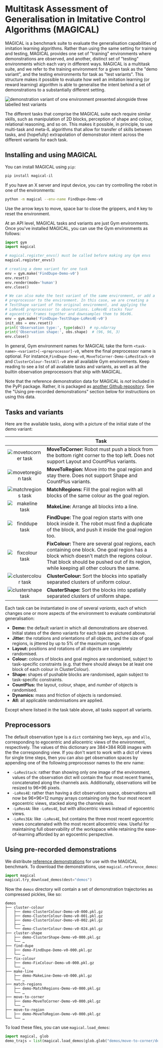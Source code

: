 # Multitask Assessment of Generalisation in Imitative Control Algorithms (MAGICAL)

MAGICAL is a benchmark suite to evaluate the generalisation capabilities of
imitation learning algorithms. Rather than using the same setting for training
and testing, MAGICAL provides one set of "training" environments where
demonstrations are observed, and another, distinct set of "testing" environments
which each vary in different ways. MAGICAL is a multitask suite, and we refer to
the training environment for a given task as the "demo variant", and the testing
environments for task as "test variants". This structure makes it possible to
evaluate how well an imitation learning (or reward learning) algorithm is able
to generalise the intent behind a set of demonstrations to a substantially
different setting.

![demonstration variant of one environment presented alongside three labelled test variants](images/lead.png)

The different tasks that comprise the MAGICAL suite each require similar skills,
such as manipulation of 2D blocks, perception of shape and colour, relational
reasoning, and so on. This makes it possible, in principle, to use multi-task
and meta-IL algorithms that allow for transfer of skills between tasks, and
(hopefully) extrapolation of demonstrator intent across the different variants
for each task.

## Installing and using MAGICAL

You can install MAGICAL using `pip`:

```sh
pip install magical-il
```

If you have an X server and input device, you can try controlling the robot in
one of the environments:

```sh
python -m magical --env-name FindDupe-Demo-v0
```

Use the arrow keys to move, space bar to close the grippers, and `R` key to
reset the environment.

At an API level, MAGICAL tasks and variants are just Gym environments. Once
you've installed MAGICAL, you can use the Gym environments as follows:

```python
import gym
import magical

# magical.register_envs() must be called before making any Gym envs
magical.register_envs()

# creating a demo variant for one task
env = gym.make('FindDupe-Demo-v0')
env.reset()
env.render(mode='human')
env.close()

# We can also make the test variant of the same environment, or add a
# preprocessor to the environment. In this case, we are creating a
# TestShape variant of the original environment, and applying the
# LoRes4E preprocessor to observations. LoRes4E stacks four
# egocentric frames together and downsamples them to 96x96.
env = gym.make('FindDupe-TestShape-LoRes4E-v0')
init_obs = env.reset()
print('Observation type:', type(obs))  # np.ndarray
print('Observation shape:', obs.shape)  # (96, 96, 3)
env.close()
```

In general, Gym environment names for MAGICAL take the form
`<task-name>-<variant>[-<preprocessor]-v0`, where the final preprocessor name is
optional. For instance,`FindDupe-Demo-v0`, `MoveToCorner-Demo-LoResStack-v0` and
`ClusterColour-TestAll-v0` are all available Gym environments. Keep reading to
see a list of all available tasks and variants, as well as all the builtin
observation preprocessors that ship with MAGICAL.

Note that the reference demonstration data for MAGICAL is *not* included in the
PyPI package. Rather, it is packaged as [another Github
repository](https://github.com/qxcv/magical-data/). See the "Using pre-recorded
demonstrations" section below for instructions on using this data.

## Tasks and variants

Here are the available tasks, along with a picture of the initial state of the
demo variant:

| | Task |
| :---: | --- |
| ![movetocorner task](images/static-movetocorner-demo-v0.png) | **MoveToCorner:** Robot must push a block from the bottom right corner to the top left. Does not support Layout and CountPlus variants. |
| ![movetoregion task](images/static-movetoregion-demo-v0.png) | **MoveToRegion:** Move into the goal region and stay there. Does not support Shape and CountPlus variants. |
| ![matchregions task](images/static-matchregions-demo-v0.png) | **MatchRegions:** Fill the goal region with all blocks of the same colour as the goal region. |
| ![makeline task](images/static-makeline-demo-v0.png) | **MakeLine:** Arrange all blocks into a line. |
| ![finddupe task](images/static-finddupe-demo-v0.png) | **FindDupe:** The goal region starts with one block inside it. The robot must find a duplicate of the block, and push it inside the goal region too. |
| ![fixcolour task](images/static-fixcolour-demo-v0.png) | **FixColour:** There are several goal regions, each containing one block. One goal region has a block which doesn't match the regions colour. That block should be pushed out of its region, while keeping all other colours the same. |
| ![clustercolour task](images/static-clustercolour-demo-v0.png) | **ClusterColour:** Sort the blocks into spatially separated clusters of uniform colour. |
| ![clustershape task](images/static-clustershape-demo-v0.png) | **ClusterShape:** Sort the blocks into spatially separated clusters of uniform shape. |

Each task can be instantiated in one of several _variants_, each of which
changes one or more aspects of the environment to evaluate combinatorial
generalisation:

- **Demo:** the default variant in which all demonstrations are observed.
  Initial states of the demo variants for each task are pictured above.
- **Jitter:** the rotations and orientations of all objects, and the size of
  goal regions, is jittered by up to 5% of the maximum range.
- **Layout:** positions and rotations of all objects are completely randomised.
- **Colour:** colours of blocks and goal reginos are randomised, subject to
  task-specific constraints (e.g. that there should always be at least one block
  of each colour in ClusterColour).
- **Shape:** shapes of pushable blocks are randomised, again subject to
  task-specific constraints.
- **CountPlus:** the layout, colour, shape, and _number_ of objects is
  randomised.
- **Dynamics:** mass and friction of objects is randomsied.
- **All:** all applicable randomisations are applied.

Except where listsed in the task table above, all tasks support all variants.

## Preprocessors

The default observation type is a `dict` containing two keys, `ego` and `allo`,
corresponding to egocentric and allocentric views of the environment,
respectively. The values of this dictionary are 384×384 RGB images with the the
corresponding view. If you don't want to work with a dict of views for single
time steps, then you can also get observation spaces by appending one of the
following preprocessor names to the env name:

- `-LoResStack`: rather than showing only one image of the environment, values
  of the observation dict will contain the four most recent frames, concatenated
  along the channels axis. Additionally, observations will be resized to 96×96
  pixels.
- `-LoRes4E`: rather than having a dict observation space, observations will now
  be 96×96×12 numpy arrays containing only the four most recent egocentric
  views, stacked along the channels axis.
- `-LoRes4A`: like `-LoRes4E`, but with allocentric views instead of egocentric
  views.
- `-LoRes3EA`: like `-LoRes4E`, but contains the three most recent egocentric
  views concatenated with the most recent allocentric view. Useful for
  maintaining full observability of the workspace while retaining the
  ease-of-learning afforded by an egocentric perspective.

## Using pre-recorded demonstrations

We distribute [reference
demonstrations](https://github.com/qxcv/magical-data.git) for use with the
MAGICAL benchmark. To download the demonstrations, use
`magical.reference_demos`:

```python
import magical
magical.try_download_demos(dest="demos")
```

Now the `demos` directory will contain a set of demonstration trajectories as
compressed pickles, like so:

```
demos
├── cluster-colour
│   ├── demo-ClusterColour-Demo-v0-000.pkl.gz
│   ├── demo-ClusterColour-Demo-v0-001.pkl.gz
│   ├── demo-ClusterColour-Demo-v0-002.pkl.gz
│   ├── …
│   └── demo-ClusterColour-Demo-v0-024.pkl.gz
├── cluster-shape
│   ├── demo-ClusterShape-Demo-v0-000.pkl.gz
│   └── …
├── find-dupe
│   ├── demo-FindDupe-Demo-v0-000.pkl.gz
│   └── …
├── fix-colour
│   ├── demo-FixColour-Demo-v0-000.pkl.gz
│   └── …
├── make-line
│   ├── demo-MakeLine-Demo-v0-000.pkl.gz
│   └── …
├── match-regions
│   ├── demo-MatchRegions-Demo-v0-000.pkl.gz
│   └── …
├── move-to-corner
│   ├── demo-MoveToCorner-Demo-v0-000.pkl.gz
│   └── …
├── move-to-region
│   ├── demo-MoveToRegion-Demo-v0-000.pkl.gz
└── └── …
```

To load these files, you can use `magical.load_demos`:

```python
import magical, glob
demo_trajs = list(magical.load_demos(glob.glob("demos/move-to-corner/demo-*.pkl.gz")))
```
